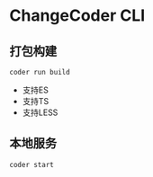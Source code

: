 # ChangeCoder CLI

## 打包构建
```
coder run build
```
* 支持ES
* 支持TS
* 支持LESS

## 本地服务
```
coder start
```